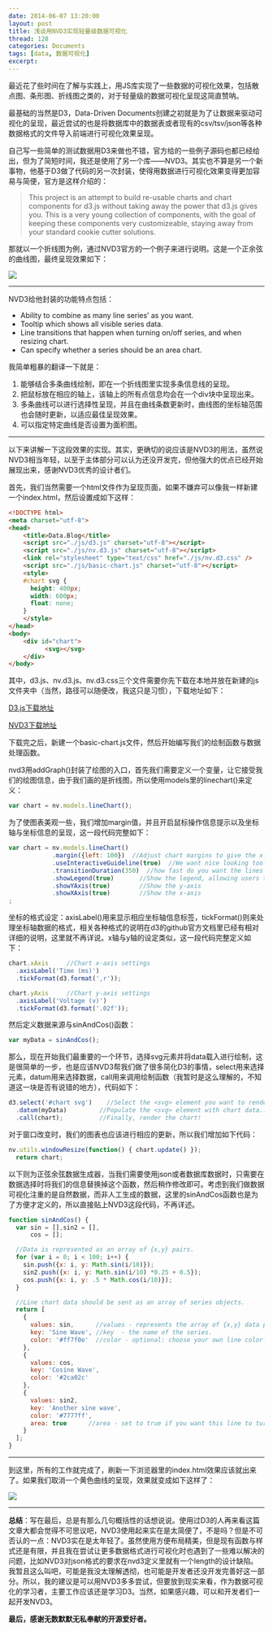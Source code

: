 ```yaml
---
date: 2014-06-07 13:20:00
layout: post
title: 浅谈用NVD3实现轻量级数据可视化
thread: 128
categories: Documents
tags: [data, 数据可视化]
excerpt: 
---
```


最近花了些时间在了解与实践上，用JS库实现了一些数据的可视化效果，包括散点图、条形图、折线图之类的，对于轻量级的数据可视化呈现这简直赞呐。

最基础的当然是D3，Data-Driven Documents创建之初就是为了让数据来驱动可视化的呈现，最近尝试的也是将数据库中的数据表或者现有的csv/tsv/json等各种数据格式的文件导入前端进行可视化效果呈现。

自己写一些简单的测试数据用D3来做也不错，官方给的一些例子源码也都已经给出，但为了简短时间，我还是使用了另一个库——NVD3。其实也不算是另一个新事物，他基于D3做了代码的另一次封装，使得用数据进行可视化效果变得更加容易与简便，官方是这样介绍的：

>This project is an attempt to build re-usable charts and chart components for d3.js without taking away the power that d3.js gives you. This is a very young collection of components, with the goal of keeping these components very customizeable, staying away from your standard cookie cutter solutions.

那就以一个折线图为例，通过NVD3官方的一个例子来进行说明。这是一个正余弦的曲线图，最终呈现效果如下：

![](/assets/2014-06-07-DataVis-byUsingNVD3-1.png )

----

NVD3给他封装的功能特点包括：

* Ability to combine as many line series’ as you want.
* Tooltip which shows all visible series data.
* Line transitions that happen when turning on/off series, and when resizing chart.
* Can specify whether a series should be an area chart.

我简单粗暴的翻译一下就是：

1. 能够结合多条曲线绘制，即在一个折线图里实现多条信息线的呈现。
2. 把鼠标放在相应的轴上，该轴上的所有点信息均会在一个div块中呈现出来。
3. 多条曲线可以进行选择性呈现，并且在曲线条数更新时，曲线图的坐标轴范围也会随时更新，以适应最佳呈现效果。
4. 可以指定特定曲线是否设置为面积图。

----

以下来讲解一下这段效果的实现。其实，更确切的说应该是NVD3的用法，虽然说NVD3相当年轻，以至于主体部分可以认为还没开发完，但他强大的优点已经开始展现出来，感谢NVD3优秀的设计者们。

首先，我们当然需要一个html文件作为呈现页面，如果不嫌弃可以像我一样新建一个index.html，然后设置成如下这样：

```html
<!DOCTYPE html>
<meta charset="utf-8">
<head>
	<title>Data.Blog</title>
	<script src="./js/d3.js" charset="utf-8"></script>
	<script src="./js/nv.d3.js" charset="utf-8"></script>
	<link rel="stylesheet" type="text/css" href="./js/nv.d3.css" />
	<script src="./js/basic-chart.js" charset="utf-8"></script>
	<style>
	#chart svg {
	  height: 400px;
	  width: 600px;
	  float: none;
	}
	</style>						
</head>
<body>
    <div id="chart">
    	  <svg></svg>
    </div>
</body>
```

其中，d3.js、nv.d3.js、nv.d3.css三个文件需要你先下载在本地并放在新建的js文件夹中（当然，路径可以随便改，我这只是习惯），下载地址如下：

[D3.js下载地址](https://github.com/mbostock/d3/releases/download/v3.4.8/d3.zip)

[NVD3下载地址](https://codeload.github.com/novus/nvd3/legacy.zip/master)

下载完之后，新建一个basic-chart.js文件，然后开始编写我们的绘制函数与数据处理函数。

nvd3用addGraph()封装了绘图的入口，首先我们需要定义一个变量，让它接受我们的绘图信息，由于我们画的是折线图，所以使用models里的linechart()来定义：

```javascript
var chart = nv.models.lineChart();
```

为了使图表美观一些，我们增加margin值，并且开启鼠标操作信息提示以及坐标轴与坐标信息的呈现，这一段代码完整如下：

```javascript
var chart = nv.models.lineChart()
            .margin({left: 100})  //Adjust chart margins to give the x-axis some breathing room.
            .useInteractiveGuideline(true)  //We want nice looking tooltips and a guideline!
            .transitionDuration(350)  //how fast do you want the lines to transition?
            .showLegend(true)       //Show the legend, allowing users to turn on/off line series.
            .showYAxis(true)        //Show the y-axis
            .showXAxis(true)        //Show the x-axis
;
```

坐标的格式设定：axisLabel()用来显示相应坐标轴信息标签，tickFormat()则来处理坐标轴数据的格式，相关各种格式的说明在d3的github官方文档里已经有相对详细的说明，这里就不再详说。x轴与y轴的设定类似，这一段代码完整定义如下：

```javascript
chart.xAxis     //Chart x-axis settings
  .axisLabel('Time (ms)')
  .tickFormat(d3.format(',r'));

chart.yAxis     //Chart y-axis settings
  .axisLabel('Voltage (v)')
  .tickFormat(d3.format('.02f'));
```

然后定义数据来源与sinAndCos()函数：

```javascript
var myData = sinAndCos();
```

那么，现在开始我们最重要的一个环节，选择svg元素并将data载入进行绘制，这是很简单的一步，也是应该NVD3帮我们做了很多简化D3的事情，select用来选择元素，datum用来选择数据，call用来调用绘制函数（我暂时是这么理解的，不知道这一块是否有说错的地方），代码如下：

```javascript
d3.select('#chart svg')    //Select the <svg> element you want to render the chart in.   
  .datum(myData)         //Populate the <svg> element with chart data...
  .call(chart);          //Finally, render the chart!
```

对于窗口改变时，我们的图表也应该进行相应的更新，所以我们增加如下代码：

```javascript
nv.utils.windowResize(function() { chart.update() });
  return chart;
```

以下则为正弦余弦数据生成器，当我们需要使用json或者数据库数据时，只需要在数据选择时将我们的信息替换掉这个函数，然后稍作修改即可。考虑到我们做数据可视化注重的是自然数据，而非人工生成的数据，这里的sinAndCos函数也是为了方便才定义的，所以直接贴上NVD3这段代码，不再详述。

```javascript
function sinAndCos() {
  var sin = [],sin2 = [],
      cos = [];

  //Data is represented as an array of {x,y} pairs.
  for (var i = 0; i < 100; i++) {
    sin.push({x: i, y: Math.sin(i/10)});
    sin2.push({x: i, y: Math.sin(i/10) *0.25 + 0.5});
    cos.push({x: i, y: .5 * Math.cos(i/10)});
  }

  //Line chart data should be sent as an array of series objects.
  return [
    {
      values: sin,      //values - represents the array of {x,y} data points
      key: 'Sine Wave', //key  - the name of the series.
      color: '#ff7f0e'  //color - optional: choose your own line color.
    },
    {
      values: cos,
      key: 'Cosine Wave',
      color: '#2ca02c'
    },
    {
      values: sin2,
      key: 'Another sine wave',
      color: '#7777ff',
      area: true      //area - set to true if you want this line to turn into a filled area chart.
    }
  ];
}
```

----

到这里，所有的工作就完成了，刷新一下浏览器里的index.html效果应该就出来了。如果我们取消一个黄色曲线的呈现，效果就变成如下这样了：

![](/assets/2014-06-07-DataVis-byUsingNVD3-2.png )

----

**总结**：写在最后，总是有那么几句概括性的话想说说。使用过D3的人再来看这篇文章大都会觉得不可思议吧，NVD3使用起来实在是太简便了，不是吗？但是不可否认的一点：NVD3实在是太年轻了。虽然使用方便布局精美，但是现有函数与样式还是有限，并且我在尝试让更多数据格式进行可视化时也遇到了一些难以解决的问题，比如NVD3对json格式的要求在nvd3定义里就有一个length的设计缺陷。我暂且这么叫吧，可能是我没太理解透彻，也可能是开发者还没开发完善好这一部分。所以，我的建议是可以用NVD3多多尝试，但要放到现实来看，作为数据可视化的学习者，主要工作应该还是学习D3。当然，如果感兴趣，可以和开发者们一起开发NVD3。

**最后，感谢无数默默无私奉献的开源爱好者。**